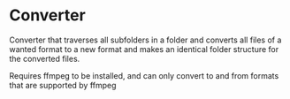 # Converter
Converter that traverses all subfolders in a folder and converts all files of a wanted format to a new format and makes an identical folder structure for the converted files.

Requires ffmpeg to be installed, and can only convert to and from formats that are supported by ffmpeg
